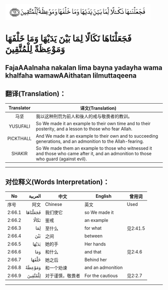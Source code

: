 ![002:066](images/002_066.gif)

#  فَجَعَلْنَاهَا نَكَالًا لِمَا بَيْنَ يَدَيْهَا وَمَا خَلْفَهَا وَمَوْعِظَةً لِلْمُتَّقِينَ 

## FajaAAalnaha nakalan lima bayna yadayha wama khalfaha wamawAAithatan lilmuttaqeena

## 翻译(Translation)：

| Translator | 译文(Translation)                                            |
| :--------: | ------------------------------------------------------------ |
|    马坚    | 我以这种刑罚为前人和後人的戒与敬畏者的教训。                 |
|  YUSUFALI  | So We made it an example to their own time and to their posterity, and a lesson to those who fear Allah. |
| PICKTHALL  | And We made it an example to their own and to succeeding generations, and an admonition to the Allah-fearing. |
|   SHAKIR   | So We made them an example to those who witnessed it and those who came after it, and an admonition to those who guard (against evil). |

---

## 对位释义(Words Interpretation)：

| No     |  العربية | 中文             | English           | 曾用词   |
| ------ | -------: | ---------------- | ----------------- | -------- |
| 序号   |     阿文 | Chinese          | 英文              | Used     |
| 2:66.1 | فَجَعَلْنَاهَا | 我们使它         | so We made it     |          |
| 2:66.2 |    نَكَالًا | 鉴戒             | an example        |          |
| 2:66.3 |      لِمَا | 至什么           | for what          | 见2:41.5 |
| 2:66.4 |      بَيْنَ | 之间             | between           |          |
| 2:66.5 |    يَدَيْهَا | 她的手           | Her hands         |          |
| 2:66.6 |      وَمَا | 和什么           | and that          | 见2:4.6  |
| 2:66.7 |    خَلْفَهَا | 她之后           | Behind her        |          |
| 2:66.8 |   وَمَوْعِظَةً | 和一个劝谏       | and an admonition |          |
| 2:66.9 |  لِلْمُتَّقِينَ | 对于谨慎，敬畏者 | For the cautious  | 见2:2.7  |

---
